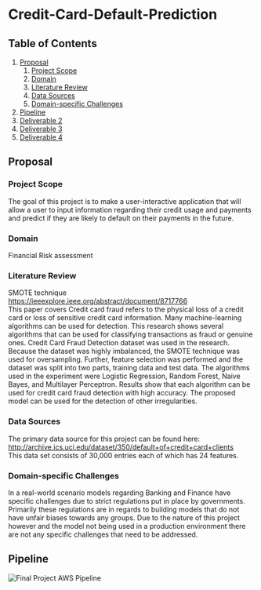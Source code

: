 # Credit-Card-Default-Prediction

## Table of Contents
1. [Proposal](#proposal)
   1. [Project Scope](#project-scope)
   2. [Domain](#Domain)
   3. [Literature Review](#Literature-Review)
   4. [Data Sources](#Data-Sources)
   5. [Domain-specific Challenges](#Domain-specific-Challenges)
2. [Pipeline](#pipeline)
3. [Deliverable 2](Deliverable-2.pdf)
4. [Deliverable 3](Deliverable-3.pdf)
5. [Deliverable 4](Deliverable-4.pdf)



## Proposal

### Project Scope
The goal of this project is to make a user-interactive application that will allow a user to input information regarding their credit usage and payments and predict if they are likely to default on their payments in the future.

### Domain  
Financial Risk assessment

### Literature Review
SMOTE technique\
https://ieeexplore.ieee.org/abstract/document/8717766 \
This paper covers Credit card fraud refers to the physical loss of a credit card or loss of sensitive credit card information. Many machine-learning algorithms can be used for detection. This research shows several algorithms that can be used for classifying transactions as fraud or genuine ones. Credit Card Fraud Detection dataset was used in the research. Because the dataset was highly imbalanced, the SMOTE technique was used for oversampling. Further, feature selection was performed and the dataset was split into two parts, training data and test data. The algorithms used in the experiment were Logistic Regression, Random Forest, Naive Bayes, and Multilayer Perceptron. Results show that each algorithm can be used for credit card fraud detection with high accuracy. The proposed model can be used for the detection of other irregularities.

### Data Sources
The primary data source for this project can be found here: \
http://archive.ics.uci.edu/dataset/350/default+of+credit+card+clients \
This data set consists of 30,000 entries each of which has 24 features.

### Domain-specific Challenges
In a real-world scenario models regarding Banking and Finance have specific challenges due to strict regulations put in place by governments. Primarily these regulations are in regards to building models that do not have unfair biases towards any groups. Due to the nature of this project however and the model not being used in a production environment there are not any specific challenges that need to be addressed.


## Pipeline
![Final Project AWS Pipeline](https://github.com/Swaroop2912/Credit-Card-Default-Prediction/assets/59443423/2d3aafbe-d2e3-4163-8555-e5e5fb89ac6c)
